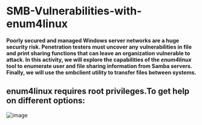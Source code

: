 # SMB-Vulnerabilities-with-enum4linux
<b>Poorly secured and managed Windows server networks are a huge security risk. Penetration testers must uncover any vulnerabilities in file and print sharing functions that can leave an organization vulnerable to attack. In this activity, we will explore the capabilities of the <i>enum4linux</i> tool to enumerate user and file sharing information from Samba servers. Finally, we will use the smbclient utility to transfer files between systems.</b>
## enum4linux requires root privileges.To get help on different options:
![image](https://github.com/Mertangy/SMB-Vulnerabilities-with-enum4linux/assets/19343725/989f4ca8-66d0-423f-a06c-d73f00f6b64e)
